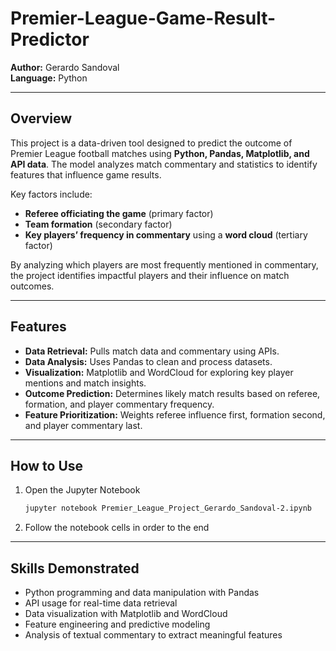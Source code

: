 # Premier-League-Game-Result-Predictor

**Author:** Gerardo Sandoval  
**Language:** Python  

---

## Overview

This project is a data-driven tool designed to predict the outcome of Premier League football matches using **Python, Pandas, Matplotlib, and API data**. The model analyzes match commentary and statistics to identify features that influence game results.  

Key factors include:  
- **Referee officiating the game** (primary factor)  
- **Team formation** (secondary factor)  
- **Key players’ frequency in commentary** using a **word cloud** (tertiary factor)  

By analyzing which players are most frequently mentioned in commentary, the project identifies impactful players and their influence on match outcomes.

---

## Features

- **Data Retrieval:** Pulls match data and commentary using APIs.  
- **Data Analysis:** Uses Pandas to clean and process datasets.  
- **Visualization:** Matplotlib and WordCloud for exploring key player mentions and match insights.  
- **Outcome Prediction:** Determines likely match results based on referee, formation, and player commentary frequency.  
- **Feature Prioritization:** Weights referee influence first, formation second, and player commentary last.

---

## How to Use

1. Open the Jupyter Notebook
   ```bash
   jupyter notebook Premier_League_Project_Gerardo_Sandoval-2.ipynb
2. Follow the notebook cells in order to the end

---

## Skills Demonstrated

- Python programming and data manipulation with Pandas
- API usage for real-time data retrieval
- Data visualization with Matplotlib and WordCloud
- Feature engineering and predictive modeling
- Analysis of textual commentary to extract meaningful features
